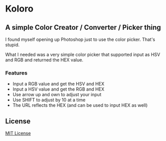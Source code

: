 # Koloro
## A simple Color Creator / Converter / Picker thing

I found myself opening up Photoshop just to use the color picker. That's stupid.

What I needed was a very simple color picker that supported input as HSV and RGB and returned the HEX value.

### Features
- Input a RGB value and get the HSV and HEX
- Input a HSV value and get the RGB and HEX
- Use arrow up and own to adjust your input
- Use SHIFT to adjust by 10 at a time
- The URL reflects the HEX (and can be used to input HEX as well)

## License
[MIT License](http://opensource.org/licenses/mit-license.php)
